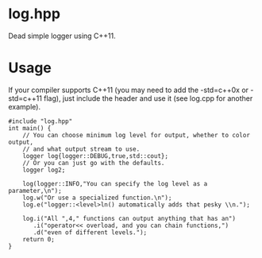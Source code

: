 log.hpp
=======

Dead simple logger using C++11.

Usage
=====

If your compiler supports C++11 (you may need to add the -std=c++0x or 
-std=c++11 flag), just include the header and use it (see log.cpp for another
example).

    #include "log.hpp"
    int main() {
        // You can choose minimum log level for output, whether to color output,
        // and what output stream to use.
        logger log{logger::DEBUG,true,std::cout};
        // Or you can just go with the defaults.
        logger log2;

        log(logger::INFO,"You can specify the log level as a parameter,\n");
        log.w("Or use a specialized function.\n");
        log.e("logger::<level>ln() automatically adds that pesky \\n.");

        log.i("All ",4," functions can output anything that has an")
           .i("operator<< overload, and you can chain functions,")
           .d("even of different levels.");
        return 0;
    }

